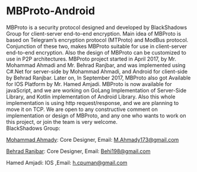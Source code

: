 # MBProto-Android
MBProto is a security protocol designed and developed by BlackShadows Group for client-server end-to-end encryption. Main idea of MBProto is based on Telegram’s encryption protocol (MTProto) and ModBus protocol. Conjunction of these two, makes MBProto suitable for use in client-server end-to-end encryption. 
Also the design of MBProto can be customized to use in P2P architectures. MBProto project started in April 2017, by Mr. Mohammad Ahmadi and Mr. Behrad Ranjbar, and was implemented using C#.Net for server-side by Mohammad Ahmadi, and Android for client-side by Behrad Ranjbar. Later on, In September 2017, MBProto also got Available for IOS Platform by Mr. Hamed Amjadi. 
MBProto is now available for javaScript, and we are working on GoLang Implementation of Server-Side Library, and Kotlin implementation of Android Library. Also this whole implementation is using http request/response, and we are planning to move it on TCP. We are open to any constructive comment on implementation or design of MBProto, and any one who wants to work on this project, or join the team is very welcome.  
BlackShadows Group:

[Mohammad Ahmady](https://github.com/ahmady173): Core Designer, Email: M.Ahmady173@gmail.com

[Behrad Ranjbar](https://github.com/behi198): Core Designer, Email: Behi198@gmail.com

Hamed Amjadi: IOS ,Email: h.cpuman@gmail.com
